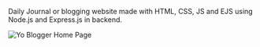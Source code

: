 Daily Journal or blogging website made with HTML, CSS, JS and EJS using Node.js and Express.js in backend.

![Yo Blogger Home Page](https://github.com/shivansh-khokhar/yo-blogger/assets/91069621/50ee26fb-c41b-45f9-8467-24f318b4d162)

